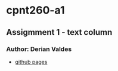 # cpnt260-a1
## Assigmment 1 - text column
### Author: Derian Valdes
- [github pages](http://127.0.0.1:3000/index.html) 